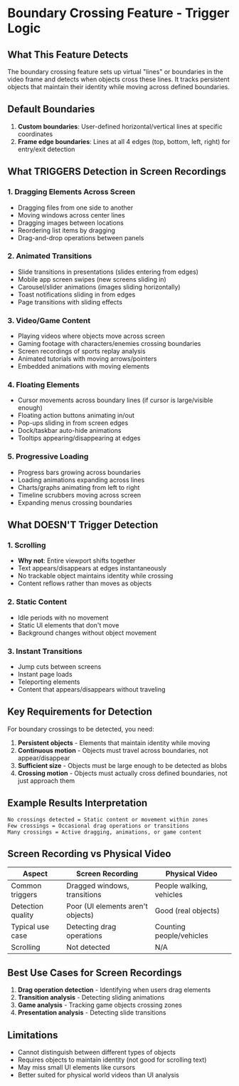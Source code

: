 # Boundary Crossing Feature - Trigger Logic

## What This Feature Detects

The boundary crossing feature sets up virtual "lines" or boundaries in the video frame and detects when objects cross these lines. It tracks persistent objects that maintain their identity while moving across defined boundaries.

## Default Boundaries

1. **Custom boundaries**: User-defined horizontal/vertical lines at specific coordinates
2. **Frame edge boundaries**: Lines at all 4 edges (top, bottom, left, right) for entry/exit detection

## What TRIGGERS Detection in Screen Recordings

### 1. Dragging Elements Across Screen
- Dragging files from one side to another
- Moving windows across center lines
- Dragging images between locations
- Reordering list items by dragging
- Drag-and-drop operations between panels

### 2. Animated Transitions
- Slide transitions in presentations (slides entering from edges)
- Mobile app screen swipes (new screens sliding in)
- Carousel/slider animations (images sliding horizontally)
- Toast notifications sliding in from edges
- Page transitions with sliding effects

### 3. Video/Game Content
- Playing videos where objects move across screen
- Gaming footage with characters/enemies crossing boundaries
- Screen recordings of sports replay analysis
- Animated tutorials with moving arrows/pointers
- Embedded animations with moving elements

### 4. Floating Elements
- Cursor movements across boundary lines (if cursor is large/visible enough)
- Floating action buttons animating in/out
- Pop-ups sliding in from screen edges
- Dock/taskbar auto-hide animations
- Tooltips appearing/disappearing at edges

### 5. Progressive Loading
- Progress bars growing across boundaries
- Loading animations expanding across lines
- Charts/graphs animating from left to right
- Timeline scrubbers moving across screen
- Expanding menus crossing boundaries

## What DOESN'T Trigger Detection

### 1. Scrolling
- **Why not**: Entire viewport shifts together
- Text appears/disappears at edges instantaneously
- No trackable object maintains identity while crossing
- Content reflows rather than moves as objects

### 2. Static Content
- Idle periods with no movement
- Static UI elements that don't move
- Background changes without object movement

### 3. Instant Transitions
- Jump cuts between screens
- Instant page loads
- Teleporting elements
- Content that appears/disappears without traveling

## Key Requirements for Detection

For boundary crossings to be detected, you need:

1. **Persistent objects** - Elements that maintain identity while moving
2. **Continuous motion** - Objects must travel across boundaries, not appear/disappear
3. **Sufficient size** - Objects must be large enough to be detected as blobs
4. **Crossing motion** - Objects must actually cross defined boundaries, not just approach them

## Example Results Interpretation

```
No crossings detected = Static content or movement within zones
Few crossings = Occasional drag operations or transitions
Many crossings = Active dragging, animations, or game content
```

## Screen Recording vs Physical Video

| Aspect | Screen Recording | Physical Video |
|--------|-----------------|----------------|
| Common triggers | Dragged windows, transitions | People walking, vehicles |
| Detection quality | Poor (UI elements aren't objects) | Good (real objects) |
| Typical use case | Detecting drag operations | Counting people/vehicles |
| Scrolling | Not detected | N/A |

## Best Use Cases for Screen Recordings

1. **Drag operation detection** - Identifying when users drag elements
2. **Transition analysis** - Detecting sliding animations
3. **Game analysis** - Tracking game objects crossing zones
4. **Presentation analysis** - Detecting slide transitions

## Limitations

- Cannot distinguish between different types of objects
- Requires objects to maintain identity (not good for scrolling text)
- May miss small UI elements like cursors
- Better suited for physical world videos than UI analysis